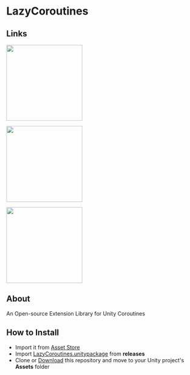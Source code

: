 # LazyCoroutines

## Links

[<img src="https://makaka.org/wp-content/uploads/2022/02/new-unity-asset-store-badge-full.png" width="200" />][assetstore]

[<img src="https://images.squarespace-cdn.com/content/v1/5bbc502865019fe7b132cdc0/1619022573920-HXS3VG6DNLBH6NYX2963/discord-button.png" width="200" />][discord]

[<img src="https://cdn.buymeacoffee.com/buttons/v2/default-yellow.png" width="200" />][coffee]

[assetstore]: https://assetstore.unity.com/
[discord]: https://discord.gg/mKG9vkyEDX
[coffee]: https://www.buymeacoffee.com/emreberat
[releases]: https://github.com/EmreBeratKR/LazyCoroutines/releases
[download]: https://github.com/EmreBeratKR/LazyCoroutines/releases

## About

An Open-source Extension Library for Unity Coroutines

## How to Install

- Import it from [Asset Store][assetstore]
- Import [LazyCoroutines.unitypackage][releases] from **releases**
- Clone or [Download][download] this repository and move to your Unity project's **Assets** folder
